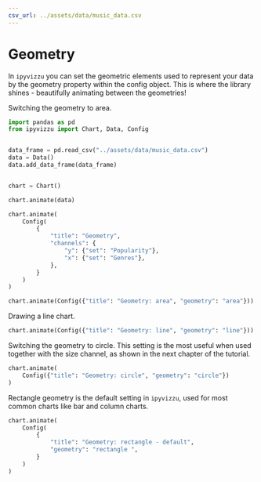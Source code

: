 ```yaml
---
csv_url: ../assets/data/music_data.csv
---
```


# Geometry

In `ipyvizzu` you can set the geometric elements used to represent your data by
the geometry property within the config object. This is where the library shines
\- beautifully animating between the geometries!

Switching the geometry to area.

<div id="tutorial_01"></div>

```python
import pandas as pd
from ipyvizzu import Chart, Data, Config


data_frame = pd.read_csv("../assets/data/music_data.csv")
data = Data()
data.add_data_frame(data_frame)


chart = Chart()

chart.animate(data)

chart.animate(
    Config(
        {
            "title": "Geometry",
            "channels": {
                "y": {"set": "Popularity"},
                "x": {"set": "Genres"},
            },
        }
    )
)

chart.animate(Config({"title": "Geometry: area", "geometry": "area"}))
```

Drawing a line chart.

<div id="tutorial_02"></div>

```python
chart.animate(Config({"title": "Geometry: line", "geometry": "line"}))
```

Switching the geometry to circle. This setting is the most useful when used
together with the size channel, as shown in the next chapter of the tutorial.

<div id="tutorial_03"></div>

```python
chart.animate(
    Config({"title": "Geometry: circle", "geometry": "circle"})
)
```

Rectangle geometry is the default setting in `ipyvizzu`, used for most common
charts like bar and column charts.

<div id="tutorial_04"></div>

```python
chart.animate(
    Config(
        {
            "title": "Geometry: rectangle - default",
            "geometry": "rectangle ",
        }
    )
)
```

<script src="./geometry.js"></script>

